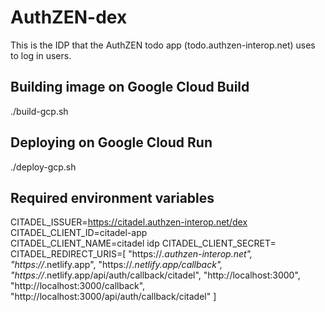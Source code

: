 # AuthZEN-dex

This is the IDP that the AuthZEN todo app (todo.authzen-interop.net) uses to log in users.

## Building image on Google Cloud Build

./build-gcp.sh

## Deploying on Google Cloud Run

./deploy-gcp.sh

## Required environment variables

CITADEL_ISSUER=https://citadel.authzen-interop.net/dex	
CITADEL_CLIENT_ID=citadel-app	
CITADEL_CLIENT_NAME=citadel idp	
CITADEL_CLIENT_SECRET=<redacted>
CITADEL_REDIRECT_URIS=[ "https://*.authzen-interop.net", "https://*.netlify.app", "https://*.netlify.app/callback", "https://*.netlify.app/api/auth/callback/citadel", "http://localhost:3000", "http://localhost:3000/callback", "http://localhost:3000/api/auth/callback/citadel" ]
